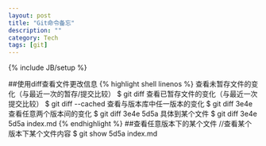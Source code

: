 ```yaml
---
layout: post
title: "Git命令备忘"
description: ""
category: Tech
tags: [git]
---
```

{% include JB/setup %}

##使用diff查看文件更改信息
{% highlight shell linenos %}
查看未暂存文件的变化（与最近一次的暂存/提交比较）
$ git diff
查看已暂存文件的变化（与最近一次提交比较）
$ git diff --cached
查看与版本库中任一版本的变化
$ git diff 3e4e
查看任意两个版本间的变化
$ git diff 3e4e 5d5a
具体到某个文件
$ git diff 3e4e 5d5a index.md
{% endhighlight %}
##查看任意版本下的某个文件
//查看某个版本下某个文件内容
$ git show 5d5a index.md
